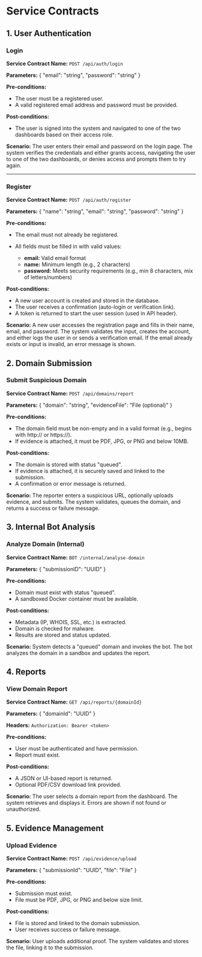 # Service Contracts

## 1. User Authentication

### Login

**Service Contract Name:** `POST /api/auth/login`

**Parameters:**
{ "email": "string", "password": "string" }

**Pre-conditions:**

- The user must be a registered user.
- A valid registered email address and password must be provided.

**Post-conditions:**

- The user is signed into the system and navigated to one of the two dashboards based on their access role.

**Scenario:**
The user enters their email and password on the login page. The system verifies the credentials and either grants access, navigating the user to one of the two dashboards, or denies access and prompts them to try again.

---

### Register

**Service Contract Name:** `POST /api/auth/register`

**Parameters:**
{ "name": "string", "email": "string", "password": "string" }

**Pre-conditions:**

- The email must not already be registered.
- All fields must be filled in with valid values:

  - **email:** Valid email format
  - **name:** Minimum length (e.g., 2 characters)
  - **password:** Meets security requirements (e.g., min 8 characters, mix of letters/numbers)

**Post-conditions:**

- A new user account is created and stored in the database.
- The user receives a confirmation (auto-login or verification link).
- A token is returned to start the user session (used in API header).

**Scenario:**
A new user accesses the registration page and fills in their name, email, and password. The system validates the input, creates the account, and either logs the user in or sends a verification email. If the email already exists or input is invalid, an error message is shown.

## 2. Domain Submission

### Submit Suspicious Domain

**Service Contract Name:** `POST /api/domains/report`

**Parameters:**
{ "domain": "string", "evidenceFile": "File (optional)" }

**Pre-conditions:**

- The domain field must be non-empty and in a valid format (e.g., begins with http\:// or https\://).
- If evidence is attached, it must be PDF, JPG, or PNG and below 10MB.

**Post-conditions:**

- The domain is stored with status "queued".
- If evidence is attached, it is securely saved and linked to the submission.
- A confirmation or error message is returned.

**Scenario:**
The reporter enters a suspicious URL, optionally uploads evidence, and submits. The system validates, queues the domain, and returns a success or failure message.

## 3. Internal Bot Analysis

### Analyze Domain (Internal)

**Service Contract Name:** `BOT /internal/analyse-domain`

**Parameters:**
{ "submissionID": "UUID" }

**Pre-conditions:**

- Domain must exist with status "queued".
- A sandboxed Docker container must be available.

**Post-conditions:**

- Metadata (IP, WHOIS, SSL, etc.) is extracted.
- Domain is checked for malware.
- Results are stored and status updated.

**Scenario:**
System detects a "queued" domain and invokes the bot. The bot analyzes the domain in a sandbox and updates the report.

## 4. Reports

### View Domain Report

**Service Contract Name:** `GET /api/reports/{domainId}`

**Parameters:**
{ "domainId": "UUID" }

**Headers:**
`Authorization: Bearer <token>`

**Pre-conditions:**

- User must be authenticated and have permission.
- Report must exist.

**Post-conditions:**

- A JSON or UI-based report is returned.
- Optional PDF/CSV download link provided.

**Scenario:**
The user selects a domain report from the dashboard. The system retrieves and displays it. Errors are shown if not found or unauthorized.

## 5. Evidence Management

### Upload Evidence

**Service Contract Name:** `POST /api/evidence/upload`

**Parameters:**
{ "submissionId": "UUID", "file": "File" }

**Pre-conditions:**

- Submission must exist.
- File must be PDF, JPG, or PNG and below size limit.

**Post-conditions:**

- File is stored and linked to the domain submission.
- User receives success or failure message.

**Scenario:**
User uploads additional proof. The system validates and stores the file, linking it to the submission.
